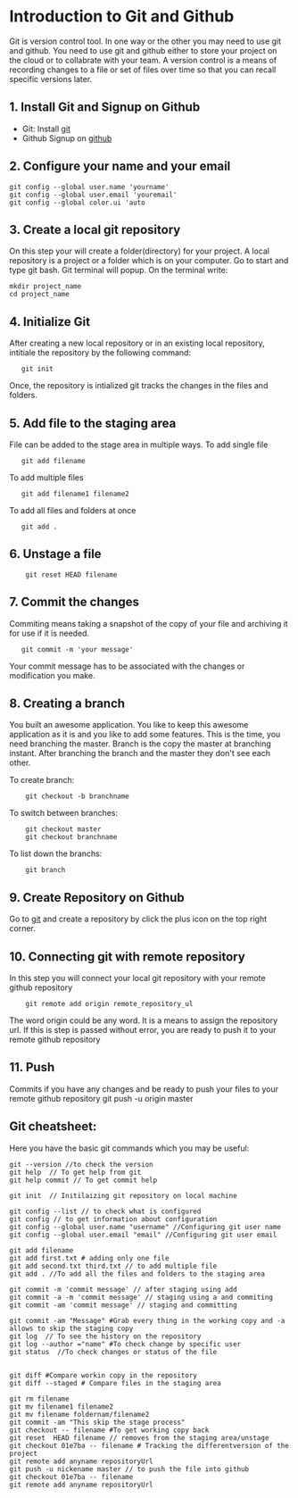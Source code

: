 # Introduction to Git and Github
Git is version control tool. In one way or the other you may need to use git and github.
You need to use git and github either to store your project on the cloud or to collabrate with your team.
A version control is a means of recording changes to a file or set of files over time so that you can recall specific versions later. 

## 1. Install Git and Signup on Github
* Git:
    Install [git](https://git-scm.com/downloads)
* Github
    Signup on [github](https://github.com/)

## 2. Configure your name and your email
```shell
git config --global user.name 'yourname'
git config --global user.email 'youremail'
git config --global color.ui 'auto
```
## 3. Create a local git repository
On this step your will create a folder(directory) for your project. A local repository is a project or a folder which is on your computer.
Go to start and type git bash. Git terminal will popup. On the terminal write:
```shell
mkdir project_name
cd project_name
```
## 4. Initialize Git
After creating a new local repository or in an existing local repository, intitiale the repository by the following command:
```shell
   git init 
```
Once, the repository is intialized git tracks the changes in the files and folders.
## 5. Add file to the staging area
File can be added to the stage area in multiple ways. To add single file
```shell
   git add filename
```
To add multiple files 
```shell
   git add filename1 filename2
```

To add all files and folders at once
```shell
   git add .
```
## 6. Unstage a file
```shell
    git reset HEAD filename
```
## 7. Commit the changes
Commiting means taking a snapshot of the copy of your file and archiving it for use if it is needed.
```shell
   git commit -m 'your message'
```

Your commit message has to be associated with the changes or modification you make. 

## 8. Creating a branch

You built an awesome application. You like to keep this awesome application as it is and you like to add some features. This is the time, you need branching the master. Branch is the copy the master at branching instant. After branching the branch and the master they don't see each other.

To create branch:
```shell
    git checkout -b branchname
```
To switch between branches:
```shell
    git checkout master
    git checkout branchname
```
To list down the branchs:
```shell
    git branch
```

## 9. Create Repository on Github

Go to [git](https://git-scm.com/downloads) and create  a repository by click the plus icon on the top right corner. 
## 10. Connecting git with remote repository
In this step you will connect your local git repository with your remote github repository
```shell
    git remote add origin remote_repository_ul

```
The word origin could be any word. It is a means to assign the repository url.
If this is step is passed without error, you are ready to push it to your remote github repository

## 11. Push
Commits if you have any changes and be ready to push your files to your remote github repository
git push -u origin master

## Git cheatsheet:
Here you have the basic git commands which you may be useful:
```shell
git --version //to check the version
git help  // To get help from git
git help commit // To get commit help

git init  // Initilaizing git repository on local machine

git config --list // to check what is configured
git config // to get information about configuration
git config --global user.name "username" //Configuring git user name
git config --global user.email "email" //Configuring git user email

git add filename
git add first.txt # adding only one file
git add second.txt third.txt // to add multiple file
git add . //To add all the files and folders to the staging area

git commit -m 'commit message' // after staging using add
git commit -a -m 'commit message' // staging using a and commiting
git commit -am 'commit message' // staging and committing

git commit -am "Message" #Grab every thing in the working copy and -a allows to skip the staging copy
git log  // To see the history on the repository
git log --author ="name" #To check change by specific user
git status  //To check changes or status of the file


git diff #Compare workin copy in the repository
git diff --staged # Compare files in the staging area

git rm filename
git mv filename1 filename2
git mv filename foldernam/filename2
git commit -am "This skip the stage process"
git checkout -- filename #To get working copy back
git reset  HEAD filename // removes from the staging area/unstage
git checkout 01e7ba -- filename # Tracking the differentversion of the project
git remote add anyname repositoryUrl
git push -u nickename master // to push the file into github
git checkout 01e7ba -- filename
git remote add anyname repositoryUrl
```









